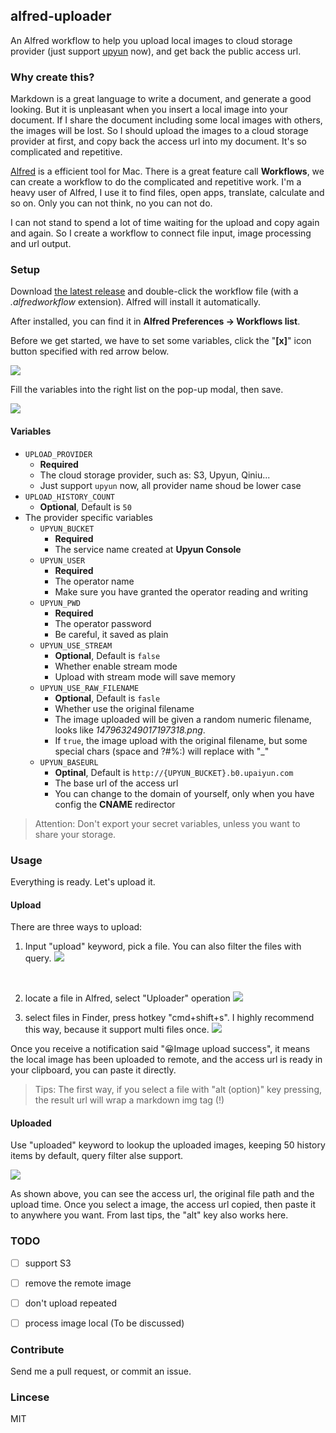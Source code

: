 ## alfred-uploader

An Alfred workflow to help you upload local images to cloud storage provider (just support [upyun](https://www.upyun.com/) now), and get back the public access url.



### Why create this?

Markdown is a great language to write a document, and generate a good looking. But it is unpleasant when you insert a local image into your document. If I share the document including some local images with others, the images will be lost. So I should upload the images to a cloud storage provider at first, and copy back the access url into my document. It's so complicated and repetitive.

[Alfred](http://www.alfredapp.com/) is a efficient tool for Mac. There is a great feature call **Workflows**, we can create a workflow to do the complicated and repetitive work. I'm a heavy user of Alfred, I use it to find files, open apps, translate, calculate and so on. Only you can not think, no you can not do. 

I can not stand to spend a lot of time waiting for the upload and copy again and again. So I create a workflow to connect file input, image processing and url output.



### Setup

Download [the latest release](https://github.com/iammapping/alfred-uploader/releases) and double-click the workflow file (with a *.alfredworkflow* extension). Alfred will install it automatically.

After installed, you can find it in **Alfred Preferences -> Workflows list**.

Before we get started, we have to set some variables, click the "**[x]**" icon button specified with red arrow below. 

![](http://self-storage.b0.upaiyun.com/2016/11/20/147963249017197318.png)

Fill the variables into the right list on the pop-up modal,  then save.

![](http://self-storage.b0.upaiyun.com/2016/11/20/147963276083921517.png)



#### Variables 

* `UPLOAD_PROVIDER`
  * **Required**
  * The cloud storage provider, such as: S3, Upyun, Qiniu...
  * Just support `upyun` now, all provider name shoud be lower case
* `UPLOAD_HISTORY_COUNT`
  * **Optional**, Default is `50`
* The provider specific variables
  * `UPYUN_BUCKET`
    * **Required**
    * The service name created at **Upyun Console**
  * `UPYUN_USER`
    * **Required**
    * The operator name
    * Make sure you have granted the operator reading and writing
  * `UPYUN_PWD`
    * **Required**
    * The operator password
    * Be careful, it saved as plain
  * `UPYUN_USE_STREAM`
    * **Optional**, Default is `false`
    * Whether enable stream mode
    * Upload with stream mode will save memory
  * `UPYUN_USE_RAW_FILENAME`
    * **Optional**, Default is `fasle`
    * Whether use the original filename
    * The image uploaded will be given a random numeric filename, looks like *147963249017197318.png*. 
    * If `true`, the image upload with the original filename, but some special chars (space and ?#%:) will replace with "_"
  * `UPYUN_BASEURL`
    * **Optinal**, Default is `http://{UPYUN_BUCKET}.b0.upaiyun.com`
    * The base url of the access url
    * You can change to the domain of yourself, only when you have config the **CNAME** redirector

> Attention: Don't export your secret variables, unless you want to share your storage.



### Usage

Everything is ready. Let's upload it. 

#### Upload

There are three ways to upload:

1. Input "upload" keyword, pick a file.  You can also filter the files with query.
   ![](http://self-storage.b0.upaiyun.com/2016/11/20/147964465139413269.png)

   ​

2. locate a file in Alfred, select "Uploader" operation
   ![](http://self-storage.b0.upaiyun.com/2016/11/20/147964477679258266.png)
   ​

3. select files in Finder, press hotkey "cmd+shift+s". I highly recommend this way, because it support multi files once.
   ![](http://self-storage.b0.upaiyun.com/2016/11/20/147964528913390042.png)



Once you receive a notification said "😀Image upload success", it means the local image has been uploaded to remote, and the access url is ready in your clipboard, you can paste it directly.

> Tips: The first way, if you select a file with "alt (option)" key pressing, the result url will wrap a markdown img tag (\![]({url}))



#### Uploaded

Use "uploaded" keyword to lookup the uploaded images, keeping 50 history items by default,  query filter alse support.

![](http://self-storage.b0.upaiyun.com/2016/11/20/147964637559652782.png)

As shown above, you can see the access url, the original file path and the upload time. Once you select a image, the access url copied, then paste it to anywhere you want. From last tips, the "alt" key also works here.



### TODO

- [ ] support S3
- [ ] remove the remote image
- [ ] don't upload repeated
- [ ] process image local (To be discussed)




### Contribute

Send me a pull request, or commit an issue.



### Lincese

MIT